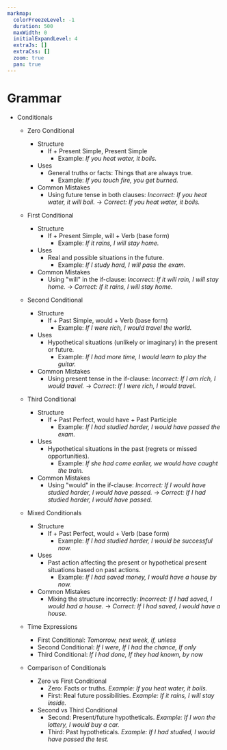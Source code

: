 ```yaml
---
markmap:
  colorFreezeLevel: -1
  duration: 500
  maxWidth: 0
  initialExpandLevel: 4
  extraJs: []
  extraCss: []
  zoom: true
  pan: true
---
```


# Grammar

- Conditionals

  - Zero Conditional
    - Structure
      - If + Present Simple, Present Simple
        - Example: _If you heat water, it boils._
    - Uses
      - General truths or facts: Things that are always true.
        - Example: _If you touch fire, you get burned._
    - Common Mistakes
      - Using future tense in both clauses: _Incorrect: If you heat water, it will boil._ → _Correct: If you heat water, it boils._
  - First Conditional

    - Structure
      - If + Present Simple, will + Verb (base form)
        - Example: _If it rains, I will stay home._
    - Uses
      - Real and possible situations in the future.
        - Example: _If I study hard, I will pass the exam._
    - Common Mistakes
      - Using "will" in the if-clause: _Incorrect: If it will rain, I will stay home._ → _Correct: If it rains, I will stay home._

  - Second Conditional

    - Structure
      - If + Past Simple, would + Verb (base form)
        - Example: _If I were rich, I would travel the world._
    - Uses
      - Hypothetical situations (unlikely or imaginary) in the present or future.
        - Example: _If I had more time, I would learn to play the guitar._
    - Common Mistakes
      - Using present tense in the if-clause: _Incorrect: If I am rich, I would travel._ → _Correct: If I were rich, I would travel._

  - Third Conditional

    - Structure
      - If + Past Perfect, would have + Past Participle
        - Example: _If I had studied harder, I would have passed the exam._
    - Uses
      - Hypothetical situations in the past (regrets or missed opportunities).
        - Example: _If she had come earlier, we would have caught the train._
    - Common Mistakes
      - Using "would" in the if-clause: _Incorrect: If I would have studied harder, I would have passed._ → _Correct: If I had studied harder, I would have passed._

  - Mixed Conditionals

    - Structure
      - If + Past Perfect, would + Verb (base form)
        - Example: _If I had studied harder, I would be successful now._
    - Uses
      - Past action affecting the present or hypothetical present situations based on past actions.
        - Example: _If I had saved money, I would have a house by now._
    - Common Mistakes
      - Mixing the structure incorrectly: _Incorrect: If I had saved, I would had a house._ → _Correct: If I had saved, I would have a house._

  - Time Expressions

    - First Conditional: _Tomorrow, next week, if, unless_
    - Second Conditional: _If I were, If I had the chance, If only_
    - Third Conditional: _If I had done, If they had known, by now_

  - Comparison of Conditionals
    - Zero vs First Conditional
      - Zero: Facts or truths. _Example: If you heat water, it boils._
      - First: Real future possibilities. _Example: If it rains, I will stay inside._
    - Second vs Third Conditional
      - Second: Present/future hypotheticals. _Example: If I won the lottery, I would buy a car._
      - Third: Past hypotheticals. _Example: If I had studied, I would have passed the test._
